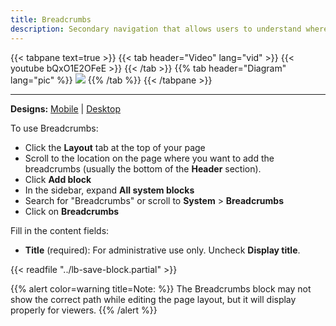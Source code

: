 ```yaml
---
title: Breadcrumbs
description: Secondary navigation that allows users to understand where they are located within a site.
---
```


{{< tabpane text=true >}}
    {{< tab header="Video" lang="vid" >}}
        {{< youtube bQxO1E2OFeE >}}
    {{< /tab >}}
    {{% tab header="Diagram" lang="pic" %}}
![](lb-breadcrumbs-add.png)
    {{% /tab %}}
{{< /tabpane >}}

-----

**Designs:** [Mobile](<../../../../../../assets/img/designs/lb/Breadcrumbs Mobile.png>) | [Desktop](<../../../../../../assets/img/designs/lb/Breadcrumbs Desktop.png>)

To use Breadcrumbs:

- Click the **Layout** tab at the top of your page
- Scroll to the location on the page where you want to add the breadcrumbs (usually the bottom of the **Header** section).
- Click **Add block**
- In the sidebar, expand **All system blocks**
- Search for "Breadcrumbs" or scroll to **System** > **Breadcrumbs**
- Click on **Breadcrumbs**

Fill in the content fields:

- **Title** (required): For administrative use only. Uncheck **Display title**. 

{{< readfile "../lb-save-block.partial" >}}

{{% alert color=warning title=Note: %}}
The Breadcrumbs block may not show the correct path while editing the page layout, but it will display properly for viewers.
{{% /alert %}}